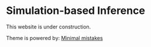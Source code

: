 # Simulation-based Inference
This website is under construction.

Theme is powered by: [Minimal mistakes](https://github.com/mmistakes/minimal-mistakes)
